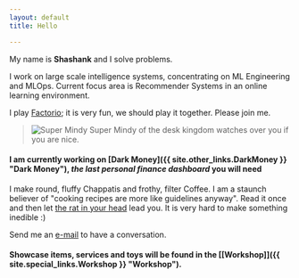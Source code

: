 ```yaml
---
layout: default
title: Hello

---
```


My name is **Shashank** and I solve problems.

<!-- <img src="images/about.jpg" alt="knhash" class="nav-image"/> -->

I work on large scale intelligence systems, concentrating on ML Engineering and MLOps. Current focus area is Recommender Systems in an online learning environment.

I play [Factorio](https://www.factorio.com); it is very fun, we should play it together. Please join me.

> ![Super Mindy]({{site.baseurl}}/media/SuperMindy.jpg)
> Super Mindy of the desk kingdom watches over you if you are nice.

#### I am currently working on [Dark Money]({{ site.other_links.DarkMoney }} "Dark Money"), _the last personal finance dashboard_ you will need

I make round, fluffy Chappatis and frothy, filter Coffee. I am a staunch believer of "cooking recipes are more like guidelines anyway". Read it once and then let [the rat in your head](https://en.wikipedia.org/wiki/Ratatouille_(film)) lead you. It is very hard to make something inedible :)

Send me an [e-mail](mailto:mail@knhash.in) to have a conversation.

#### Showcase items, services and toys will be found in the [\[Workshop\]]({{ site.special_links.Workshop }} "Workshop"). 


